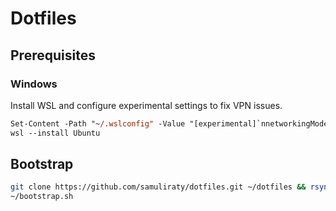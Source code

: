 # Dotfiles

## Prerequisites

### Windows
Install WSL and configure experimental settings to fix VPN issues.
```ps
Set-Content -Path "~/.wslconfig" -Value "[experimental]`nnetworkingMode=mirrored`ndnsTunneling=true"
wsl --install Ubuntu
```

## Bootstrap
```bash
git clone https://github.com/samuliraty/dotfiles.git ~/dotfiles && rsync -a ~/dotfiles/ ~/ && rm -rf ~/dotfiles
~/bootstrap.sh
```
